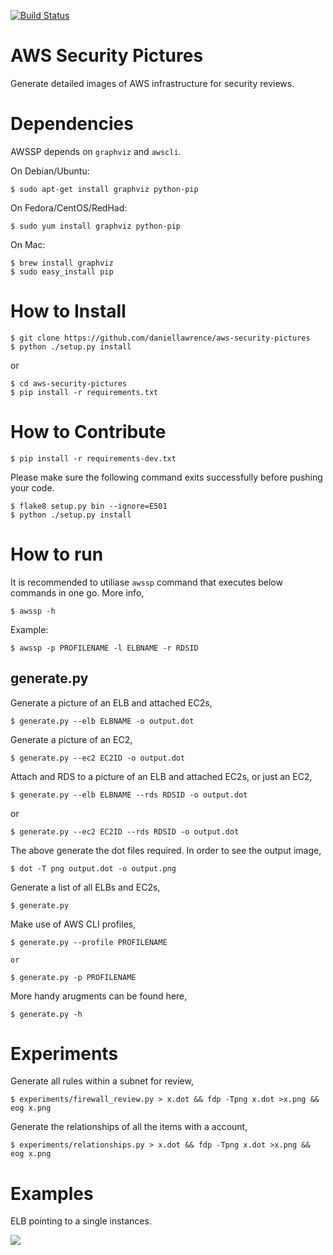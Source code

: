 [![Build Status](https://travis-ci.org/daniellawrence/aws-security-pictures.svg?branch=master)](https://travis-ci.org/daniellawrence/aws-security-pictures)


# AWS Security Pictures

Generate detailed images of AWS infrastructure for security reviews.

# Dependencies

AWSSP depends on `graphviz` and `awscli`.

On Debian/Ubuntu:

	$ sudo apt-get install graphviz python-pip

On Fedora/CentOS/RedHad:

	$ sudo yum install graphviz python-pip

On Mac:

	$ brew install graphviz
	$ sudo easy_install pip


# How to Install

	$ git clone https://github.com/daniellawrence/aws-security-pictures
	$ python ./setup.py install

or

	$ cd aws-security-pictures
	$ pip install -r requirements.txt


# How to Contribute

	$ pip install -r requirements-dev.txt

Please make sure the following command exits successfully before pushing your
code.

	$ flake8 setup.py bin --ignore=E501
	$ python ./setup.py install


# How to run

It is recommended to utiliase `awssp` command that executes below commands
in one go. More info,

	$ awssp -h

Example:

	$ awssp -p PROFILENAME -l ELBNAME -r RDSID

## generate.py

Generate a picture of an ELB and attached EC2s,

	$ generate.py --elb ELBNAME -o output.dot

Generate a picture of an EC2,

	$ generate.py --ec2 EC2ID -o output.dot

Attach and RDS to a picture of an ELB and attached EC2s, or just an EC2,

	$ generate.py --elb ELBNAME --rds RDSID -o output.dot

or

	$ generate.py --ec2 EC2ID --rds RDSID -o output.dot

The above generate the dot files required. In order to see the output image,

	$ dot -T png output.dot -o output.png

Generate a list of all ELBs and EC2s,

	$ generate.py

Make use of AWS CLI profiles,

	$ generate.py --profile PROFILENAME

	or

	$ generate.py -p PROFILENAME

More handy arugments can be found here,

	$ generate.py -h


# Experiments

Generate all rules within a subnet for review,

	$ experiments/firewall_review.py > x.dot && fdp -Tpng x.dot >x.png && eog x.png

Generate the relationships of all the items with a account,

	$ experiments/relationships.py > x.dot && fdp -Tpng x.dot >x.png && eog x.png


# Examples

ELB pointing to a single instances.

![](https://raw.githubusercontent.com/daniellawrence/aws-security-pictures/master/examples/simple_example.png)
